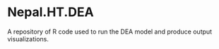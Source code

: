 # Nepal.HT.DEA
A repository of R code used to run the DEA model and produce output visualizations. 
